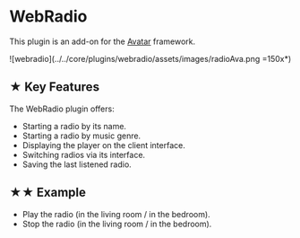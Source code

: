 # WebRadio

This plugin is an add-on for the [Avatar](https://github.com/Avatar-Home-Automation/A.V.A.T.A.R-Server) framework.

![webradio](../../core/plugins/webradio/assets/images/radioAva.png =150x*)

## ★ Key Features
The WebRadio plugin offers:

- Starting a radio by its name.
- Starting a radio by music genre.
- Displaying the player on the client interface.
- Switching radios via its interface.
- Saving the last listened radio.

## ★★ Example
- Play the radio (in the living room / in the bedroom).
- Stop the radio (in the living room / in the bedroom).

<br><br><br>